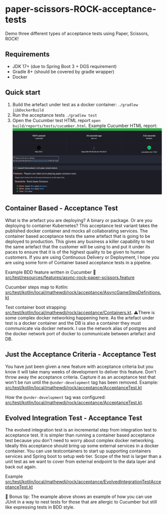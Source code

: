 # paper-scissors-ROCK-acceptance-tests
Demo three different types of acceptance tests using Paper, Scissors, ROCK!

## Requirements
- JDK 17+ (due to Spring Boot 3 + DGS requirement)
- Gradle 8+ (should be covered by gradle wrapper)
- Docker

## Quick start
1. Build the artefact under test as a docker container: `./gradlew jibDockerBuild`
2. Run the acceptance tests `./gradlew test`
3. Open the Cucumber test HTML report `open build/reports/tests/cucumber.html`. Example Cucumber HTML report:
![img.png](readme/acceptanceTestCucumberHtmlReport.png)

## Container Based - Acceptance Test
What is the artefact you are deploying? A binary or package. Or are you deploying to container Kubernetes? 
This acceptance test variant takes the published docker container and mocks all collaborating services.
The container based acceptance tests the same artefact that is going to be deployed to production. This gives any 
business a killer capability to test the same artefact that the customer will be using to and put it under its paces 
to ensure that it is of the highest quality to be given to human customers. If you are using Continuous Delivery or 
Deployment, I hope you are using some form of Container based acceptance tests in a pipeline.

Example BDD feature written in Cucumber 🥒 [src/test/resources/features/async-rock-paper-scissors.feature](src/test/resources/features/async-rock-paper-scissors.feature)

Cucumber steps map to Kotlin: [src/test/kotlin/local/mathewdj/rock/acceptance/AsyncGameStepDefinitions.kt](src/test/kotlin/local/mathewdj/rock/acceptance/AsyncGameStepDefinitions.kt)

Test container boot strapping: [src/test/kotlin/local/mathewdj/rock/acceptance/Containers.kt](src/test/kotlin/local/mathewdj/rock/acceptance/Containers.kt).
⚠️There is some complex docker networking happening here. As the artefact under test is a docker container and the DB
is also a container they must communicate via docker network. I use the network alias of postgres and the docker network
port of docker to communicate between artefact and DB.

## Just the Acceptance Criteria - Acceptance Test
You have just been given a new feature with acceptance criteria but you know it will take many weeks of development 
to deliver this feature. Don't throw away the acceptance criteria. Capture it as an acceptance test that won't be run
until the `@under-development` tag has been removed.
Example: [src/test/kotlin/local/mathewdj/rock/acceptance/AcceptanceTest.kt](src/test/kotlin/local/mathewdj/rock/acceptance/AcceptanceTest.kt)

How the `@under-development` tag was configured: [src/test/kotlin/local/mathewdj/rock/acceptance/AcceptanceTest.kt](src/test/kotlin/local/mathewdj/rock/acceptance/AcceptanceTest.kt).

## Evolved Integration Test - Acceptance Test
The evolved integration test is an incremental step from integration test to acceptance test. It is simpler than 
running a container based acceptance test because you don't need to worry about complex docker networking. Ideally
this acceptance should bring up some external services in a docker container. You can use testcontainers to start up 
supporting containers services and Spring boot to setup web tier. Scope of the test is larger than a unit test as we 
want to cover from external endpoint to the data layer and back out again.

Example [src/test/kotlin/local/mathewdj/rock/acceptance/EvolvedIntegrationTestAcceptanceTest.kt](src/test/kotlin/local/mathewdj/rock/acceptance/EvolvedIntegrationTestAcceptanceTest.kt)

🎉 Bonus tip: The example above shows an example of how you can use JUnit in a way to nest tests for those that are 
allergic to Cucumber but still like expressing tests in BDD style.
